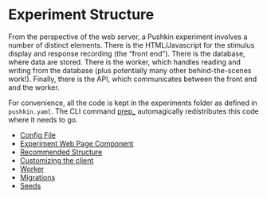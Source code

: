 # Experiment Structure

From the perspective of the web server, a Pushkin experiment involves a number of distinct elements. There is the HTML/Javascript for the stimulus display and response recording \(the “front end”\). There is the database, where data are stored. There is the worker, which handles reading and writing from the database \(plus potentially many other behind-the-scenes work!\). Finally, there is the API, which communicates between the front end and the worker.

For convenience, all the code is kept in the experiments folder as defined in `pushkin.yaml`. The CLI command [prep\_](https://pushkin-social-science-at-scale.readthedocs.io/en/latest/experiments/experiment_structure.html#id2) automagically redistributes this code where it needs to go.

* [Config File](experiment-config-files.md)
* [Experiment Web Page Component](experiment-web-page-component.md)
* [Recommended Structure](experiment-web-page-component.md#recommended-structure)
* [Customizing the client](experiment-web-page-component.md#customizing-the-client)
* [Worker](worker-component-migration-and-seed.md#experiment-worker-component)
* [Migrations](worker-component-migration-and-seed.md#experiment-migrations)
* [Seeds](worker-component-migration-and-seed.md#experiment-seeds)

